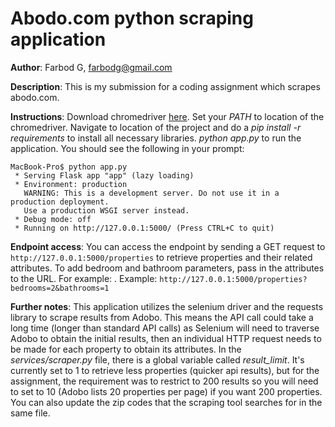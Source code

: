 # Abodo.com python scraping application

**Author**: Farbod G, farbodg@gmail.com

**Description**: This is my submission for a coding assignment which scrapes abodo.com.

**Instructions**: Download chromedriver [here](https://chromedriver.chromium.org/downloads). Set your *PATH* to location of the chromedriver. Navigate to location of the project and do a *pip install -r requirements* to install all necessary libraries. *python app.py* to run the application. You should see the following in your prompt:
```
MacBook-Pro$ python app.py 
 * Serving Flask app "app" (lazy loading)
 * Environment: production
   WARNING: This is a development server. Do not use it in a production deployment.
   Use a production WSGI server instead.
 * Debug mode: off
 * Running on http://127.0.0.1:5000/ (Press CTRL+C to quit)
```
**Endpoint access**: You can access the endpoint by sending a GET request to ```http://127.0.0.1:5000/properties``` to retrieve properties and their related attributes. To add bedroom and bathroom parameters, pass in the attributes to the URL. For example: . Example: ```http://127.0.0.1:5000/properties?bedrooms=2&bathrooms=1```

**Further notes**: This application utilizes the selenium driver and the requests library to scrape results from Adobo. This means the API call could take a long time (longer than standard API calls) as Selenium will need to traverse Adobo to obtain the initial results, then an individual HTTP request needs to be made for each property to obtain its attributes. In the *services/scraper.py* file, there is a global variable called *result_limit*. It's currently set to 1 to retrieve less properties (quicker api results), but for the assignment, the requirement was to restrict to 200 results so you will need to set to 10 (Adobo lists 20 properties per page) if you want 200 properties. You can also update the zip codes that the scraping tool searches for in the same file.
